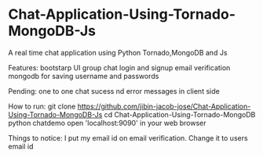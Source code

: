 # Chat-Application-Using-Tornado-MongoDB-Js
A real time chat application using Python Tornado,MongoDB and Js


Features:
  bootstarp UI
  group chat
  login and signup
  email verification
  mongodb for saving username and passwords

Pending:
  one to one chat
  sucess nd error messages in client side


How to run:
  git clone  https://github.com/jibin-jacob-jose/Chat-Application-Using-Tornado-MongoDB-Js
  cd Chat-Application-Using-Tornado-MongoDB
  python chatdemo
  open 'localhost:9090' in your web browser


Things to notice:
  I put my email id on email verification. Change it to users email id

